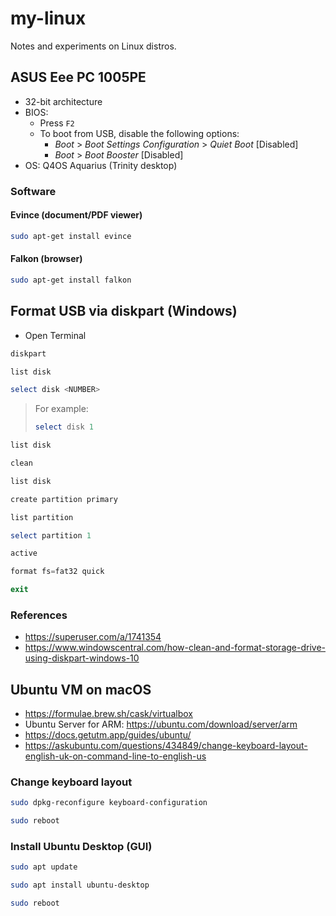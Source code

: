 # my-linux

Notes and experiments on Linux distros.

## ASUS Eee PC 1005PE

- 32-bit architecture
- BIOS:
  - Press `F2`
  - To boot from USB, disable the following options:
    - _Boot_ > _Boot Settings Configuration_ > _Quiet Boot_ [Disabled]
    - _Boot_ > _Boot Booster_ [Disabled]
- OS: Q4OS Aquarius (Trinity desktop)

### Software

#### Evince (document/PDF viewer)

```bash
sudo apt-get install evince
```

#### Falkon (browser)

```bash
sudo apt-get install falkon
```

## Format USB via diskpart (Windows)

- Open Terminal

```powershell
diskpart
```

```powershell
list disk
```

```powershell
select disk <NUMBER>
```

> For example:
>
> ```powershell
> select disk 1
> ```

```powershell
list disk
```

```powershell
clean
```

```powershell
list disk
```

```powershell
create partition primary
```

```powershell
list partition
```

```powershell
select partition 1
```

```powershell
active
```

```powershell
format fs=fat32 quick
```

```powershell
exit
```

### References

- https://superuser.com/a/1741354
- https://www.windowscentral.com/how-clean-and-format-storage-drive-using-diskpart-windows-10

## Ubuntu VM on macOS

- https://formulae.brew.sh/cask/virtualbox
- Ubuntu Server for ARM: https://ubuntu.com/download/server/arm
- https://docs.getutm.app/guides/ubuntu/
- https://askubuntu.com/questions/434849/change-keyboard-layout-english-uk-on-command-line-to-english-us

### Change keyboard layout

```bash
sudo dpkg-reconfigure keyboard-configuration
```

```bash
sudo reboot
```

### Install Ubuntu Desktop (GUI)

```bash
sudo apt update
```

```bash
sudo apt install ubuntu-desktop
```

```bash
sudo reboot
```
